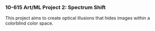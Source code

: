 ### 10-615 Art/ML Project 2: Spectrum Shift

This project aims to create optical illusions that hides images within a colorblind color space.

